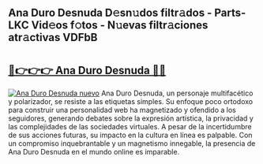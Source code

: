 ## Ana Duro Desnuda D𝚎sn𝚞dos filtr𝚊dos - Parts-LKC Vid𝚎os f𝚘tos - N𝚞evas filtr𝚊ciones atr𝚊ctivas VDFbB

# <h2><a href="http://mb2wgz.tromn.icu/?c=Ana+Duro+Desnuda">🔗👉👉👉 Ana Duro Desnuda 🔗🔗</a></h2>

[![Ana Duro Desnuda nuevo](https://i.imgur.com/pEAQMta.gif)](http://mb2wgz.tromn.icu/?c=Ana+Duro+Desnuda)
Ana Duro Desnuda, un personaje multifacético y polarizador, se resiste a las etiquetas simples. Su enfoque poco ortodoxo para construir una personalidad web ha magnetizado y ofendido a los seguidores, generando debates sobre la expresión artística, la privacidad y las complejidades de las sociedades virtuales. A pesar de la incertidumbre de sus acciones futuras, su impacto en la cultura en línea es palpable. Con un compromiso inquebrantable y un magnetismo innegable, la presencia de Ana Duro Desnuda en el mundo online es imparable.
